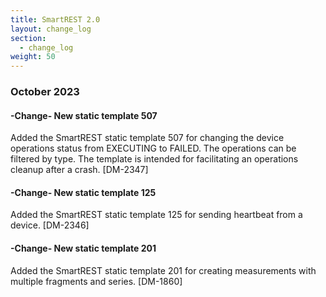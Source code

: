 ```yaml
---
title: SmartREST 2.0
layout: change_log
section:
  - change_log
weight: 50
---
```



### October 2023

#### -Change- New static template 507

Added the SmartREST static template 507 for changing the device operations status from EXECUTING to FAILED. The operations can be filtered by type. The template is intended for facilitating an operations cleanup after a crash. [DM-2347]


#### -Change- New static template 125

Added the SmartREST static template 125 for sending heartbeat from a device. [DM-2346]


#### -Change- New static template 201

Added the SmartREST static template 201 for creating measurements with multiple fragments and series. [DM-1860]

